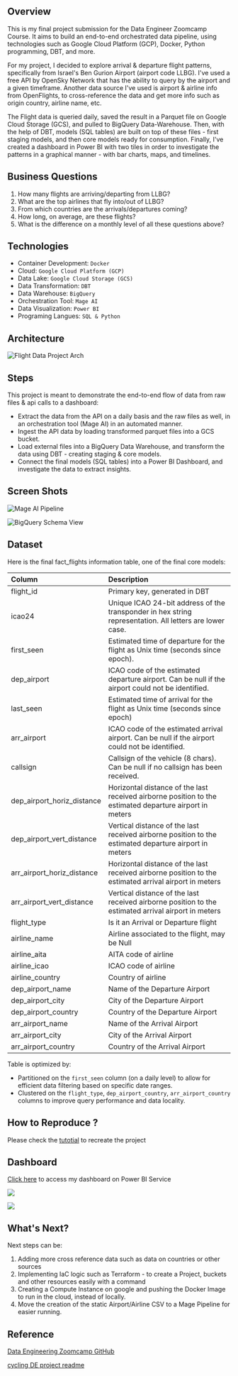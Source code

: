 ## Overview

This is my final project submission for the Data Engineer Zoomcamp Course. It aims to build an end-to-end orchestrated data pipeline, using technologies such as Google Cloud Platform (GCP), Docker, Python programming, DBT, and more.

For my project, I decided to explore arrival & departure flight patterns, specifically from Israel's Ben Gurion Airport (airport code LLBG). I've used a free API by OpenSky Network that has the ability to query by the airport and a given timeframe. Another data source I've used is airport & airline info from OpenFlights, to cross-reference the data and get more info such as origin country, airline name, etc.

The Flight data is queried daily, saved the result in a Parquet file on Google Cloud Storage (GCS), and pulled to BigQuery Data-Warehouse. Then, with the help of DBT, models (SQL tables) are built on top of these files - first staging models, and then core models ready for consumption. Finally, I've created a dashboard in Power BI with two tiles in order to investigate the patterns in a graphical manner - with bar charts, maps, and timelines.


## Business Questions

1. How many flights are arriving/departing from LLBG?
2. What are the top airlines that fly into/out of LLBG?
3. From which countries are the arrivals/departures coming?
4. How long, on average, are these flights?
5. What is the difference on a monthly level of all these questions above?

## Technologies

* Container Development: `Docker`
* Cloud: `Google Cloud Platform (GCP)`
* Data Lake: `Google Cloud Storage (GCS)`
* Data Transformation: `DBT`
* Data Warehouse: `BigQuery`
* Orchestration Tool: `Mage AI`
* Data Visualization: `Power BI`
* Programing Langues: `SQL & Python`

## Architecture

![](image/README/flight_data_project_arch.png "Flight Data Project Arch")


## Steps

This project is meant to demonstrate the end-to-end flow of data from raw files & api calls to a dashboard:

* Extract the data from the API on a daily basis and the raw files as well, in an orchestration tool (Mage AI) in an automated manner.
* Ingest the API data by loading transformed parquet files into a GCS bucket.
* Load external files into a BigQuery Data Warehouse, and transform the data using DBT - creating staging & core models.
* Connect the final models (SQL tables) into a Power BI Dashboard, and investigate the data to extract insights.


## Screen Shots

![Mage AI Pipeline](image/README/mage_ai.png)


![](image/README/bq_schema.png "BigQuery Schema View")


## Dataset

Here is the final fact_flights information table, one of the final core models:

| Column                     | Description                                                                                             |
| :------------------------- | :------------------------------------------------------------------------------------------------------ |
| flight_id                  | Primary key, generated in DBT                                                                           |
| icao24                     | Unique ICAO 24-bit address of the transponder in hex string representation. All letters are lower case. |
| first_seen                 | Estimated time of departure for the flight as Unix time (seconds since epoch).                          |
| dep_airport                | ICAO code of the estimated departure airport. Can be null if the airport could not be identified.       |
| last_seen                  | Estimated time of arrival for the flight as Unix time (seconds since epoch)                             |
| arr_airport                | ICAO code of the estimated arrival airport. Can be null if the airport could not be identified.         |
| callsign                   | Callsign of the vehicle (8 chars). Can be null if no callsign has been received.                        |
| dep_airport_horiz_distance | Horizontal distance of the last received airborne position to the estimated departure airport in meters |
| dep_airport_vert_distance  | Vertical distance of the last received airborne position to the estimated departure airport in meters   |
| arr_airport_horiz_distance | Horizontal distance of the last received airborne position to the estimated arrival airport in meters   |
| arr_airport_vert_distance  | Vertical distance of the last received airborne position to the estimated arrival airport in meters     |
| flight_type                | Is it an Arrival or Departure flight                                                                   |
| airline_name               | Airline associated to the flight, may be Null                                                           |
| airline_aita               | AITA code of airline                                                                                    |
| airline_icao               | ICAO code of airline                                                                                    |
| airline_country            | Country of airline                                                                                      |
| dep_airport_name           | Name of the Departure Airport                                                                           |
| dep_airport_city           | City of the Departure Airport                                                                           |
| dep_airport_country        | Country of the Departure Airport                                                                        |
| arr_airport_name           | Name of the Arrival Airport                                                                             |
| arr_airport_city           | City of the Arrival Airport                                                                             |
| arr_airport_country        | Country of the Arrival Airport                                                                          |

Table is optimized by:

* Partitioned on the `first_seen` column (on a daily level) to allow for efficient data filtering based on specific date ranges.
* Clustered on the `flight_type`, `dep_airport_country`, `arr_airport_country` columns to improve query performance and data locality.

## How to Reproduce ?

Please check the [tutotial](https://github.com/elijellyeli/flight-project/blob/main/recreate_project/how_to.md "Recreate Project") to recreate the project


## Dashboard

[Click here](https://app.powerbi.com/view?r=eyJrIjoiMTExYzNhM2EtZjExOS00NTZkLTllOGEtODNiZjE1M2QzYTE0IiwidCI6ImE3YzJiM2ZlLWE2ZjQtNDk0Ni04YjI0LTc4OTM0NmYzMjcyZCIsImMiOjl9&pageName=ReportSectionfb7b74e107e6c96c0524 "PowerBI Dashboard") to access my dashboard on Power BI Service

![](image/README/PB_1.png)


![](image/README/PB_2.png)

## What's Next?

Next steps can be:

1. Adding more cross reference data such as data on countries or other sources
2. Implementing IaC logic such as Terraform - to create a Project, buckets and other resources easily with a command
3. Creating a Compute Instance on google and pushing the Docker Image to run in the cloud, instead of locally.
4. Move the creation of the static Airport/Airline CSV to a Mage Pipeline for easier running.


## Reference

[Data Engineering Zoomcamp GitHub](https://github.com/DataTalksClub/data-engineering-zoomcamp) 

[cycling DE project readme](https://github.com/zabull1/cycling_DE_project/tree/main)

